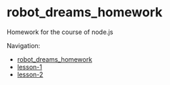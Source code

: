 # robot_dreams_homework

Homework for the course of node.js

Navigation:
- [robot_dreams_homework](#robot_dreams_homework)
- [lesson-1](./lessons-1_architecture/readme.md)
- [lesson-2](./lesson-2_networking/readme.md)
